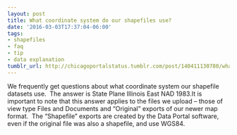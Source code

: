 ```yaml
---
layout: post
title: What coordinate system do our shapefiles use?
date: '2016-03-03T17:37:04-06:00'
tags:
- shapefiles
- faq
- tip
- data explanation
tumblr_url: http://chicagoportalstatus.tumblr.com/post/140411130780/what-coordinate-system-do-our-shapefiles-use
---
```

We frequently get questions about what coordinate system our shapefile datasets use.  The answer is State Plane Illinois East NAD 1983.It is important to note that this answer applies to the files we upload – those of view type Files and Documents and “Original” exports of our newer map format.  The “Shapefile” exports are created by the Data Portal software, even if the original file was also a shapefile, and use WGS84.
